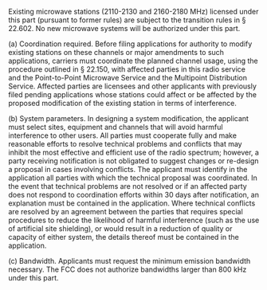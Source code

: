 Existing microwave stations (2110-2130 and 2160-2180 MHz) licensed under this part (pursuant to former rules) are subject to the transition rules in § 22.602. No new microwave systems will be authorized under this part.

(a) Coordination required. Before filing applications for authority to modify existing stations on these channels or major amendments to such applications, carriers must coordinate the planned channel usage, using the procedure outlined in § 22.150, with affected parties in this radio service and the Point-to-Point Microwave Service and the Multipoint Distribution Service. Affected parties are licensees and other applicants with previously filed pending applications whose stations could affect or be affected by the proposed modification of the existing station in terms of interference.

(b) System parameters. In designing a system modification, the applicant must select sites, equipment and channels that will avoid harmful interference to other users. All parties must cooperate fully and make reasonable efforts to resolve technical problems and conflicts that may inhibit the most effective and efficient use of the radio spectrum; however, a party receiving notification is not obligated to suggest changes or re-design a proposal in cases involving conflicts. The applicant must identify in the application all parties with which the technical proposal was coordinated. In the event that technical problems are not resolved or if an affected party does not respond to coordination efforts within 30 days after notification, an explanation must be contained in the application. Where technical conflicts are resolved by an agreement between the parties that requires special procedures to reduce the likelihood of harmful interference (such as the use of artificial site shielding), or would result in a reduction of quality or capacity of either system, the details thereof must be contained in the application.

(c) Bandwidth. Applicants must request the minimum emission bandwidth necessary. The FCC does not authorize bandwidths larger than 800 kHz under this part.

